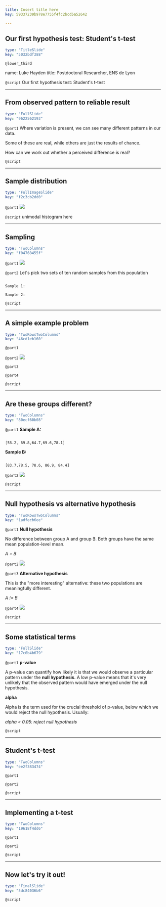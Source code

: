 ```yaml
---
title: Insert title here
key: 59337239b978e7755f4fc2bcd5a52642

---
```

## Our first hypothesis test: Student's t-test

```yaml
type: "TitleSlide"
key: "5032bdf388"
```

`@lower_third`

name: Luke Hayden
title: Postdoctoral Researcher, ENS de Lyon


`@script`
Our first hypothesis test: Student's t-test


---
## From observed pattern to reliable result

```yaml
type: "FullSlide"
key: "9622562193"
```

`@part1`
Where variation is present, we can see many different patterns in our data. 


Some of these are real, while others are just the results of chance. 


How can we work out whether a perceived difference is real?


`@script`



---
## Sample distribution

```yaml
type: "FullImageSlide"
key: "f2c3cb2dd0"
```

`@part1`
![](https://raw.githubusercontent.com/luke-hayden/courses-experimental-design-in-python-luke-hayden/master/unimod.png)


`@script`
unimodal histogram here


---
## Sampling

```yaml
type: "TwoColumns"
key: "f04768455f"
```

`@part1`
![](https://raw.githubusercontent.com/luke-hayden/courses-experimental-design-in-python-luke-hayden/master/unimod.png)


`@part2`
Let's pick two sets of ten random samples from this population

```

Sample 1: 

Sample 2: 

```


`@script`



---
## A simple example problem

```yaml
type: "TwoRowsTwoColumns"
key: "46cd1eb160"
```

`@part1`



`@part2`
![](https://raw.githubusercontent.com/luke-hayden/courses-experimental-design-in-python-luke-hayden/master/bar.png)


`@part3`



`@part4`



`@script`



---
## Are these groups different?

```yaml
type: "TwoColumns"
key: "80ecf60b08"
```

`@part1`
**Sample A:**


```

[58.2, 69.8,64.7,69.6,78.1]
```




**Sample B:**

```

[83.7,78.5, 78.6, 86.9, 84.4]

```


`@part2`
![](https://raw.githubusercontent.com/luke-hayden/courses-experimental-design-in-python-luke-hayden/master/bar.png)


`@script`



---
## Null hypothesis vs alternative hypothesis

```yaml
type: "TwoRowsTwoColumns"
key: "1adfecb6ee"
```

`@part1`
**Null hypothesis**

No difference between group A and group B. 
Both groups have the same mean population-level mean. 

_A = B_


`@part2`
**![](https://raw.githubusercontent.com/luke-hayden/courses-experimental-design-in-python-luke-hayden/master/unimod.png)**


`@part3`
**Alternative hypothesis**

This is the "more interesting" alternative: these two populations are meaningfully different. 

_A != B_


`@part4`
![](https://raw.githubusercontent.com/luke-hayden/courses-experimental-design-in-python-luke-hayden/master/bimod.png)


`@script`



---
## Some statistical terms

```yaml
type: "FullSlide"
key: "17c0b4b679"
```

`@part1`
**p-value**

A p-value can quantify how likely it is that we would observe a particular pattern under the **null hypothesis.** A low p-value means that it's very unlikely that the observed pattern would have emerged under the null hypothesis. 

**alpha**

Alpha is the term used for the crucial threshold of p-value, below which we would reject the null hypothesis. Usually: 

_alpha < 0.05: reject null hypothesis_


`@script`



---
## Student's t-test

```yaml
type: "TwoColumns"
key: "ee2f383474"
```

`@part1`



`@part2`



`@script`



---
## Implementing a t-test

```yaml
type: "TwoColumns"
key: "19618f4dd6"
```

`@part1`



`@part2`



`@script`



---
## Now let's try it out!

```yaml
type: "FinalSlide"
key: "5dc84036b6"
```

`@script`


